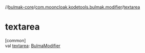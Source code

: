 //[bulmak-core](../../index.md)/[com.mooncloak.kodetools.bulmak.modifier](index.md)/[textarea](textarea.md)

# textarea

[common]\
val [textarea](textarea.md): [BulmaModifier](-bulma-modifier/index.md)
